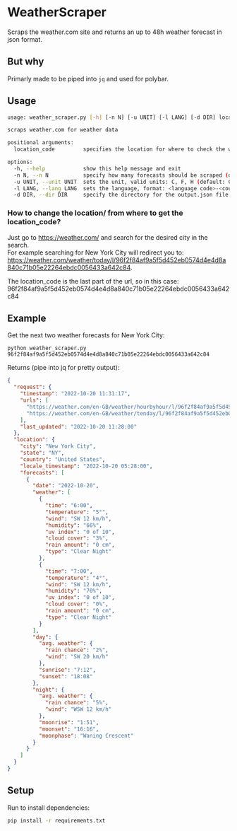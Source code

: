 # WeatherScraper
Scraps the weather.com site and returns an up to 48h weather forecast in json format.

## But why
Primarly made to be piped into `jq` and used for polybar.

## Usage
```bash
usage: weather_scraper.py [-h] [-n N] [-u UNIT] [-l LANG] [-d DIR] location_code

scraps weather.com for weather data

positional arguments:
  location_code         specifies the location for where to check the weather

options:
  -h, --help            show this help message and exit
  -n N, --n N           specify how many forecasts should be scraped (default: 2)
  -u UNIT, --unit UNIT  sets the unit, valid units: C, F, H (default: C)
  -l LANG, --lang LANG  sets the language, format: <language code>-<country code> (default: en-GB)
  -d DIR, --dir DIR     specify the directory for the output.json file (default: None)
```


### How to change the location/ from where to get the location_code?
Just go to https://weather.com/ and search for the desired city in the search.  
For example searching for New York City will redirect you to:  
https://weather.com/weather/today/l/96f2f84af9a5f5d452eb0574d4e4d8a840c71b05e22264ebdc0056433a642c84.

The location_code is the last part of the url, so in this case:  
96f2f84af9a5f5d452eb0574d4e4d8a840c71b05e22264ebdc0056433a642c84


## Example
Get the next two weather forecasts for New York City:
```shell
python weather_scraper.py 96f2f84af9a5f5d452eb0574d4e4d8a840c71b05e22264ebdc0056433a642c84
```

Returns (pipe into jq for pretty output):
```json
{
  "request": {
    "timestamp": "2022-10-20 11:31:17",
    "urls": [
      "https://weather.com/en-GB/weather/hourbyhour/l/96f2f84af9a5f5d452eb0574d4e4d8a840c71b05e22264ebdc0056433a642c84?unit=m",
      "https://weather.com/en-GB/weather/tenday/l/96f2f84af9a5f5d452eb0574d4e4d8a840c71b05e22264ebdc0056433a642c84?unit=m"
    ],
    "last_updated": "2022-10-20 11:28:00"
  },
  "location": {
    "city": "New York City",
    "state": "NY",
    "country": "United States",
    "locale_timestamp": "2022-10-20 05:28:00",
    "forecasts": [
      {
        "date": "2022-10-20",
        "weather": [
          {
            "time": "6:00",
            "temperature": "5°",
            "wind": "SW 12 km/h",
            "humidity": "66%",
            "uv index": "0 of 10",
            "cloud cover": "3%",
            "rain amount": "0 cm",
            "type": "Clear Night"
          },
          {
            "time": "7:00",
            "temperature": "4°",
            "wind": "SW 12 km/h",
            "humidity": "70%",
            "uv index": "0 of 10",
            "cloud cover": "0%",
            "rain amount": "0 cm",
            "type": "Clear Night"
          }
        ],
        "day": {
          "avg. weather": {
            "rain chance": "2%",
            "wind": "SW 20 km/h"
          },
          "sunrise": "7:12",
          "sunset": "18:08"
        },
        "night": {
          "avg. weather": {
            "rain chance": "5%",
            "wind": "WSW 12 km/h"
          },
          "moonrise": "1:51",
          "moonset": "16:16",
          "moonphase": "Waning Crescent"
        }
      }
    ]
  }
}
```


## Setup
Run to install dependencies: 
```bash
pip install -r requirements.txt
```

